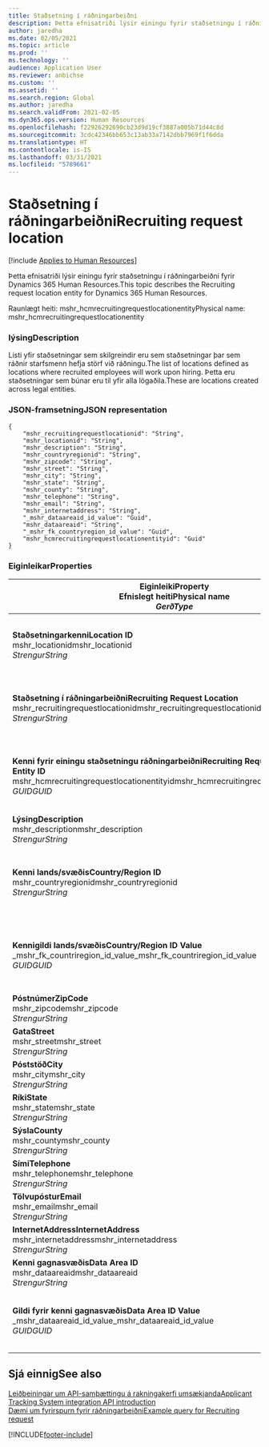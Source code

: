 ```yaml
---
title: Staðsetning í ráðningarbeiðni
description: Þetta efnisatriði lýsir einingu fyrir staðsetningu í ráðningarbeiðni fyrir Dynamics 365 Human Resources.
author: jaredha
ms.date: 02/05/2021
ms.topic: article
ms.prod: ''
ms.technology: ''
audience: Application User
ms.reviewer: anbichse
ms.custom: ''
ms.assetid: ''
ms.search.region: Global
ms.author: jaredha
ms.search.validFrom: 2021-02-05
ms.dyn365.ops.version: Human Resources
ms.openlocfilehash: f22926292690cb23d9d19cf3887a005b71d44c8d
ms.sourcegitcommit: 3cdc42346bb653c13ab33a7142dbb7969f1f6dda
ms.translationtype: HT
ms.contentlocale: is-IS
ms.lasthandoff: 03/31/2021
ms.locfileid: "5789661"
---
```

# <a name="recruiting-request-location"></a><span data-ttu-id="df833-103">Staðsetning í ráðningarbeiðni</span><span class="sxs-lookup"><span data-stu-id="df833-103">Recruiting request location</span></span>

[!include [Applies to Human Resources](../includes/applies-to-hr.md)]

<span data-ttu-id="df833-104">Þetta efnisatriði lýsir einingu fyrir staðsetningu í ráðningarbeiðni fyrir Dynamics 365 Human Resources.</span><span class="sxs-lookup"><span data-stu-id="df833-104">This topic describes the Recruiting request location entity for Dynamics 365 Human Resources.</span></span>

<span data-ttu-id="df833-105">Raunlægt heiti: mshr_hcmrecruitingrequestlocationentity</span><span class="sxs-lookup"><span data-stu-id="df833-105">Physical name: mshr_hcmrecruitingrequestlocationentity</span></span>

### <a name="description"></a><span data-ttu-id="df833-106">lýsing</span><span class="sxs-lookup"><span data-stu-id="df833-106">Description</span></span>

<span data-ttu-id="df833-107">Listi yfir staðsetningar sem skilgreindir eru sem staðsetningar þar sem ráðnir starfsmenn hefja störf við ráðningu.</span><span class="sxs-lookup"><span data-stu-id="df833-107">The list of locations defined as locations where recruited employees will work upon hiring.</span></span> <span data-ttu-id="df833-108">Þetta eru staðsetningar sem búnar eru til yfir alla lögaðila.</span><span class="sxs-lookup"><span data-stu-id="df833-108">These are locations created across legal entities.</span></span>

### <a name="json-representation"></a><span data-ttu-id="df833-109">JSON-framsetning</span><span class="sxs-lookup"><span data-stu-id="df833-109">JSON representation</span></span>

```
{
    "mshr_recruitingrequestlocationid": "String",
    "mshr_locationid": "String",
    "mshr_description": "String",
    "mshr_countryregionid": "String",
    "mshr_zipcode": "String",
    "mshr_street": "String",
    "mshr_city": "String",
    "mshr_state": "String",
    "mshr_county": "String",
    "mshr_telephone": "String",
    "mshr_email": "String",
    "mshr_internetaddress": "String",
    "_mshr_dataareaid_id_value": "Guid",
    "mshr_dataareaid": "String",
    "_mshr_fk_countryregion_id_value": "Guid",
    "mshr_hcmrecruitingrequestlocationentityid": "Guid"
}
```

### <a name="properties"></a><span data-ttu-id="df833-110">Eiginleikar</span><span class="sxs-lookup"><span data-stu-id="df833-110">Properties</span></span>

| <span data-ttu-id="df833-111">Eiginleiki</span><span class="sxs-lookup"><span data-stu-id="df833-111">Property</span></span><br><span data-ttu-id="df833-112">**Efnislegt heiti**</span><span class="sxs-lookup"><span data-stu-id="df833-112">**Physical name**</span></span><br><span data-ttu-id="df833-113">**_Gerð_**</span><span class="sxs-lookup"><span data-stu-id="df833-113">**_Type_**</span></span> | <span data-ttu-id="df833-114">Nota</span><span class="sxs-lookup"><span data-stu-id="df833-114">Use</span></span> | <span data-ttu-id="df833-115">lýsing</span><span class="sxs-lookup"><span data-stu-id="df833-115">Description</span></span> |
| --- | --- | --- |
| <span data-ttu-id="df833-116">**Staðsetningarkenni**</span><span class="sxs-lookup"><span data-stu-id="df833-116">**Location ID**</span></span><br><span data-ttu-id="df833-117">mshr_locationid</span><span class="sxs-lookup"><span data-stu-id="df833-117">mshr_locationid</span></span><br><span data-ttu-id="df833-118">*Strengur*</span><span class="sxs-lookup"><span data-stu-id="df833-118">*String*</span></span> | <span data-ttu-id="df833-119">Einskrifanlegt</span><span class="sxs-lookup"><span data-stu-id="df833-119">Write-once</span></span><br><span data-ttu-id="df833-120">Krafa</span><span class="sxs-lookup"><span data-stu-id="df833-120">Required</span></span> | <span data-ttu-id="df833-121">Kerfismyndað, lesanlegt kenni fyrir staðsetningu ráðningar.</span><span class="sxs-lookup"><span data-stu-id="df833-121">The system-generated, user-readable identifier for the recruiting location.</span></span> |
| <span data-ttu-id="df833-122">**Staðsetning í ráðningarbeiðni**</span><span class="sxs-lookup"><span data-stu-id="df833-122">**Recruiting Request Location**</span></span><br><span data-ttu-id="df833-123">mshr_recruitingrequestlocationid</span><span class="sxs-lookup"><span data-stu-id="df833-123">mshr_recruitingrequestlocationid</span></span><br><span data-ttu-id="df833-124">*Strengur*</span><span class="sxs-lookup"><span data-stu-id="df833-124">*String*</span></span> | <span data-ttu-id="df833-125">Einskrifanlegt</span><span class="sxs-lookup"><span data-stu-id="df833-125">Write-once</span></span><br><span data-ttu-id="df833-126">Krafa</span><span class="sxs-lookup"><span data-stu-id="df833-126">Required</span></span> | <span data-ttu-id="df833-127">Notandaskilgreint einkvæmt kenni fyrir staðsetningu ráðningar.</span><span class="sxs-lookup"><span data-stu-id="df833-127">User-defined unique identifier for the recruiting location.</span></span> |
| <span data-ttu-id="df833-128">**Kenni fyrir einingu staðsetningu ráðningarbeiðni**</span><span class="sxs-lookup"><span data-stu-id="df833-128">**Recruiting Request Location Entity ID**</span></span><br><span data-ttu-id="df833-129">mshr_hcmrecruitingrequestlocationentityid</span><span class="sxs-lookup"><span data-stu-id="df833-129">mshr_hcmrecruitingrequestlocationentityid</span></span><br><span data-ttu-id="df833-130">*GUID*</span><span class="sxs-lookup"><span data-stu-id="df833-130">*GUID*</span></span> | <span data-ttu-id="df833-131">Lesa eingöngu</span><span class="sxs-lookup"><span data-stu-id="df833-131">Read-only</span></span><br><span data-ttu-id="df833-132">Krafa</span><span class="sxs-lookup"><span data-stu-id="df833-132">Required</span></span> | <span data-ttu-id="df833-133">Kerfismyndað einkvæmt kenni fyrir staðsetningarfærslu ráðningarbeiðni.</span><span class="sxs-lookup"><span data-stu-id="df833-133">System-generated unique identifier for the recruiting request location record.</span></span> |
| <span data-ttu-id="df833-134">**Lýsing**</span><span class="sxs-lookup"><span data-stu-id="df833-134">**Description**</span></span><br><span data-ttu-id="df833-135">mshr_description</span><span class="sxs-lookup"><span data-stu-id="df833-135">mshr_description</span></span><br><span data-ttu-id="df833-136">*Strengur*</span><span class="sxs-lookup"><span data-stu-id="df833-136">*String*</span></span> | <span data-ttu-id="df833-137">Lesa/skrifa</span><span class="sxs-lookup"><span data-stu-id="df833-137">Read/write</span></span><br><span data-ttu-id="df833-138">Krafa</span><span class="sxs-lookup"><span data-stu-id="df833-138">Required</span></span> | <span data-ttu-id="df833-139">Lýsing á staðsetningunni.</span><span class="sxs-lookup"><span data-stu-id="df833-139">Description of the location.</span></span> |
| <span data-ttu-id="df833-140">**Kenni lands/svæðis**</span><span class="sxs-lookup"><span data-stu-id="df833-140">**Country/Region ID**</span></span><br><span data-ttu-id="df833-141">mshr_countryregionid</span><span class="sxs-lookup"><span data-stu-id="df833-141">mshr_countryregionid</span></span><br><span data-ttu-id="df833-142">*Strengur*</span><span class="sxs-lookup"><span data-stu-id="df833-142">*String*</span></span> | <span data-ttu-id="df833-143">Lesa eingöngu</span><span class="sxs-lookup"><span data-stu-id="df833-143">Read-only</span></span><br><span data-ttu-id="df833-144">Valfrjálst</span><span class="sxs-lookup"><span data-stu-id="df833-144">Optional</span></span> | <span data-ttu-id="df833-145">Tilgreinir landið eða svæðið þar sem umsækjandi er með ríkisborgararétt.</span><span class="sxs-lookup"><span data-stu-id="df833-145">Specifies the country or region where the candidate has citizenship.</span></span> |
| <span data-ttu-id="df833-146">**Kennigildi lands/svæðis**</span><span class="sxs-lookup"><span data-stu-id="df833-146">**Country/Region ID Value**</span></span><br><span data-ttu-id="df833-147">_mshr_fk_countriregion_id_value</span><span class="sxs-lookup"><span data-stu-id="df833-147">_mshr_fk_countriregion_id_value</span></span><br><span data-ttu-id="df833-148">*GUID*</span><span class="sxs-lookup"><span data-stu-id="df833-148">*GUID*</span></span> | <span data-ttu-id="df833-149">Lesa eingöngu</span><span class="sxs-lookup"><span data-stu-id="df833-149">Read-only</span></span><br><span data-ttu-id="df833-150">Valfrjálst</span><span class="sxs-lookup"><span data-stu-id="df833-150">Optional</span></span><br><span data-ttu-id="df833-151">Framandlykill: mshr_logisticaddresscountryregionentityid of mshr_logisticsaddresscountryregionentity</span><span class="sxs-lookup"><span data-stu-id="df833-151">Foreign key: mshr_logisticaddresscountryregionentityid of mshr_logisticsaddresscountryregionentity</span></span> | <span data-ttu-id="df833-152">Kerfismyndað einkvæmt kenni lands/svæðis aðsetursins.</span><span class="sxs-lookup"><span data-stu-id="df833-152">System-generated unique identifier of the country/region of the address.</span></span> |
| <span data-ttu-id="df833-153">**Póstnúmer**</span><span class="sxs-lookup"><span data-stu-id="df833-153">**ZipCode**</span></span><br><span data-ttu-id="df833-154">mshr_zipcode</span><span class="sxs-lookup"><span data-stu-id="df833-154">mshr_zipcode</span></span><br><span data-ttu-id="df833-155">*Strengur*</span><span class="sxs-lookup"><span data-stu-id="df833-155">*String*</span></span> | <span data-ttu-id="df833-156">Lesa eingöngu</span><span class="sxs-lookup"><span data-stu-id="df833-156">Read-only</span></span><br><span data-ttu-id="df833-157">Valfrjálst</span><span class="sxs-lookup"><span data-stu-id="df833-157">Optional</span></span> | <span data-ttu-id="df833-158">Póstnúmer.</span><span class="sxs-lookup"><span data-stu-id="df833-158">Zip/postal code.</span></span> |
| <span data-ttu-id="df833-159">**Gata**</span><span class="sxs-lookup"><span data-stu-id="df833-159">**Street**</span></span><br><span data-ttu-id="df833-160">mshr_street</span><span class="sxs-lookup"><span data-stu-id="df833-160">mshr_street</span></span><br><span data-ttu-id="df833-161">*Strengur*</span><span class="sxs-lookup"><span data-stu-id="df833-161">*String*</span></span> | <span data-ttu-id="df833-162">Lesa eingöngu</span><span class="sxs-lookup"><span data-stu-id="df833-162">Read-only</span></span><br><span data-ttu-id="df833-163">Valfrjálst</span><span class="sxs-lookup"><span data-stu-id="df833-163">Optional</span></span> | <span data-ttu-id="df833-164">Heimilisfang.</span><span class="sxs-lookup"><span data-stu-id="df833-164">Street address.</span></span> |
| <span data-ttu-id="df833-165">**Póststöð**</span><span class="sxs-lookup"><span data-stu-id="df833-165">**City**</span></span><br><span data-ttu-id="df833-166">mshr_city</span><span class="sxs-lookup"><span data-stu-id="df833-166">mshr_city</span></span><br><span data-ttu-id="df833-167">*Strengur*</span><span class="sxs-lookup"><span data-stu-id="df833-167">*String*</span></span> | <span data-ttu-id="df833-168">Lesa eingöngu</span><span class="sxs-lookup"><span data-stu-id="df833-168">Read-only</span></span><br><span data-ttu-id="df833-169">Valfrjálst</span><span class="sxs-lookup"><span data-stu-id="df833-169">Optional</span></span> | <span data-ttu-id="df833-170">Borg.</span><span class="sxs-lookup"><span data-stu-id="df833-170">City.</span></span> |
| <span data-ttu-id="df833-171">**Ríki**</span><span class="sxs-lookup"><span data-stu-id="df833-171">**State**</span></span><br><span data-ttu-id="df833-172">mshr_state</span><span class="sxs-lookup"><span data-stu-id="df833-172">mshr_state</span></span><br><span data-ttu-id="df833-173">*Strengur*</span><span class="sxs-lookup"><span data-stu-id="df833-173">*String*</span></span> | <span data-ttu-id="df833-174">Lesa eingöngu</span><span class="sxs-lookup"><span data-stu-id="df833-174">Read-only</span></span><br><span data-ttu-id="df833-175">Valfrjálst</span><span class="sxs-lookup"><span data-stu-id="df833-175">Optional</span></span> | <span data-ttu-id="df833-176">Fylki eða hérað.</span><span class="sxs-lookup"><span data-stu-id="df833-176">State or province.</span></span> |
| <span data-ttu-id="df833-177">**Sýsla**</span><span class="sxs-lookup"><span data-stu-id="df833-177">**County**</span></span><br><span data-ttu-id="df833-178">mshr_county</span><span class="sxs-lookup"><span data-stu-id="df833-178">mshr_county</span></span><br><span data-ttu-id="df833-179">*Strengur*</span><span class="sxs-lookup"><span data-stu-id="df833-179">*String*</span></span> | <span data-ttu-id="df833-180">Lesa eingöngu</span><span class="sxs-lookup"><span data-stu-id="df833-180">Read-only</span></span><br><span data-ttu-id="df833-181">Valfrjálst</span><span class="sxs-lookup"><span data-stu-id="df833-181">Optional</span></span> | <span data-ttu-id="df833-182">Sýsla.</span><span class="sxs-lookup"><span data-stu-id="df833-182">County.</span></span> |
| <span data-ttu-id="df833-183">**Sími**</span><span class="sxs-lookup"><span data-stu-id="df833-183">**Telephone**</span></span><br><span data-ttu-id="df833-184">mshr_telephone</span><span class="sxs-lookup"><span data-stu-id="df833-184">mshr_telephone</span></span><br><span data-ttu-id="df833-185">*Strengur*</span><span class="sxs-lookup"><span data-stu-id="df833-185">*String*</span></span> | <span data-ttu-id="df833-186">Lesa/skrifa</span><span class="sxs-lookup"><span data-stu-id="df833-186">Read/write</span></span><br><span data-ttu-id="df833-187">Valfrjálst</span><span class="sxs-lookup"><span data-stu-id="df833-187">Optional</span></span> | <span data-ttu-id="df833-188">Símanúmer fyrir staðsetninguna.</span><span class="sxs-lookup"><span data-stu-id="df833-188">Telephone number for the location.</span></span> |
| <span data-ttu-id="df833-189">**Tölvupóstur**</span><span class="sxs-lookup"><span data-stu-id="df833-189">**Email**</span></span><br><span data-ttu-id="df833-190">mshr_email</span><span class="sxs-lookup"><span data-stu-id="df833-190">mshr_email</span></span><br><span data-ttu-id="df833-191">*Strengur*</span><span class="sxs-lookup"><span data-stu-id="df833-191">*String*</span></span> | <span data-ttu-id="df833-192">Lesa/skrifa</span><span class="sxs-lookup"><span data-stu-id="df833-192">Read/write</span></span><br><span data-ttu-id="df833-193">Valfrjálst</span><span class="sxs-lookup"><span data-stu-id="df833-193">Optional</span></span> | <span data-ttu-id="df833-194">Netfang.</span><span class="sxs-lookup"><span data-stu-id="df833-194">Email address.</span></span> |
| <span data-ttu-id="df833-195">**InternetAddress**</span><span class="sxs-lookup"><span data-stu-id="df833-195">**InternetAddress**</span></span><br><span data-ttu-id="df833-196">mshr_internetaddress</span><span class="sxs-lookup"><span data-stu-id="df833-196">mshr_internetaddress</span></span><br><span data-ttu-id="df833-197">*Strengur*</span><span class="sxs-lookup"><span data-stu-id="df833-197">*String*</span></span> | <span data-ttu-id="df833-198">Lesa/skrifa</span><span class="sxs-lookup"><span data-stu-id="df833-198">Read/write</span></span><br><span data-ttu-id="df833-199">Valfrjálst</span><span class="sxs-lookup"><span data-stu-id="df833-199">Optional</span></span> | <span data-ttu-id="df833-200">Vefslóð fyrir vefsvæði staðsetningar.</span><span class="sxs-lookup"><span data-stu-id="df833-200">URL for the location website.</span></span> |
| <span data-ttu-id="df833-201">**Kenni gagnasvæðis**</span><span class="sxs-lookup"><span data-stu-id="df833-201">**Data Area ID**</span></span><br><span data-ttu-id="df833-202">mshr_dataareaid</span><span class="sxs-lookup"><span data-stu-id="df833-202">mshr_dataareaid</span></span><br><span data-ttu-id="df833-203">*Strengur*</span><span class="sxs-lookup"><span data-stu-id="df833-203">*String*</span></span> | <span data-ttu-id="df833-204">Lesa/skrifa</span><span class="sxs-lookup"><span data-stu-id="df833-204">Read/write</span></span><br><span data-ttu-id="df833-205">Valfrjálst</span><span class="sxs-lookup"><span data-stu-id="df833-205">Optional</span></span> | <span data-ttu-id="df833-206">Tilgreinir lögaðilann (fyrirtækið).</span><span class="sxs-lookup"><span data-stu-id="df833-206">Specifies the legal entity (company).</span></span> |
| <span data-ttu-id="df833-207">**Gildi fyrir kenni gagnasvæðis**</span><span class="sxs-lookup"><span data-stu-id="df833-207">**Data Area ID Value**</span></span><br><span data-ttu-id="df833-208">_mshr_dataareaid_id_value</span><span class="sxs-lookup"><span data-stu-id="df833-208">_mshr_dataareaid_id_value</span></span><br><span data-ttu-id="df833-209">*GUID*</span><span class="sxs-lookup"><span data-stu-id="df833-209">*GUID*</span></span> | <span data-ttu-id="df833-210">Lesa eingöngu</span><span class="sxs-lookup"><span data-stu-id="df833-210">Read-only</span></span><br><span data-ttu-id="df833-211">Valfrjálst</span><span class="sxs-lookup"><span data-stu-id="df833-211">Optional</span></span><br><span data-ttu-id="df833-212">Framandlykill: cdm_companyid of cdm_company entity</span><span class="sxs-lookup"><span data-stu-id="df833-212">Foreign key: cdm_companyid of cdm_company entity</span></span> | <span data-ttu-id="df833-213">Kerfismyndað GUID-gildi sem tilgreinir lögaðilann (fyrirtækið).</span><span class="sxs-lookup"><span data-stu-id="df833-213">System-generated GUID value identifying the legal entity (company).</span></span> |

## <a name="see-also"></a><span data-ttu-id="df833-214">Sjá einnig</span><span class="sxs-lookup"><span data-stu-id="df833-214">See also</span></span>

[<span data-ttu-id="df833-215">Leiðbeiningar um API-samþættingu á rakningakerfi umsækjanda</span><span class="sxs-lookup"><span data-stu-id="df833-215">Applicant Tracking System integration API introduction</span></span>](hr-admin-integration-ats-api-introduction.md)<br>
[<span data-ttu-id="df833-216">Dæmi um fyrirspurn fyrir ráðningarbeiðni</span><span class="sxs-lookup"><span data-stu-id="df833-216">Example query for Recruiting request</span></span>](hr-admin-integration-ats-api-recruiting-request-example-query.md)



[!INCLUDE[footer-include](../includes/footer-banner.md)]